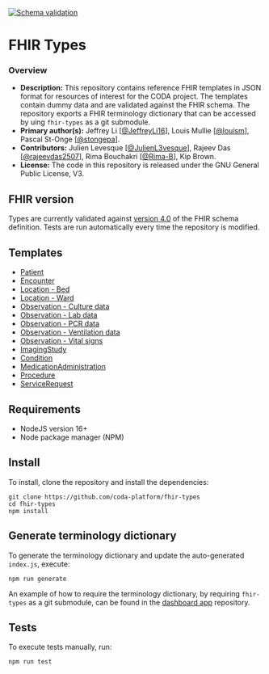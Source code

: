 [![Schema validation](https://github.com/coda-platform/fhir-types/actions/workflows/publish.yml/badge.svg)](https://github.com/coda-platform/fhir-types/actions/workflows/publish.yml)
<br />

# FHIR Types

### Overview

- **Description:** This repository contains reference FHIR templates in JSON format for resources of interest for the CODA project. The templates contain dummy data and are validated against the FHIR schema. The repository exports a FHIR terminology dictionary that can be accessed by uing `fhir-types` as a git submodule.
- **Primary author(s):** Jeffrey Li [[@JeffreyLi16](https://github.com/JeffreyLi16)], Louis Mullie [[@louism](https://github.com/louismullie)], Pascal St-Onge [[@stongepa](https://github.com/stongepa)].
- **Contributors:** Julien Levesque [[@JulienL3vesque](https://github.com/JulienL3vesque)], Rajeev Das [[@rajeevdas2507](https://github.com/rajeevdas2507)], Rima Bouchakri [[@Rima-B](https://github.com/Rima-B)], Kip Brown.
- **License:** The code in this repository is released under the GNU General Public License, V3.

## FHIR version

Types are currently validated against [version 4.0](http://hl7.org/fhir/R4/fhir.schema.json.zip) of the FHIR schema definition. Tests are run automatically every time the repository is modified.

## Templates

- [Patient](https://github.com/coda-platform/fhir-types/blob/main/lib/templates/Patient.js)
- [Encounter](https://github.com/coda-platform/fhir-types/blob/main/lib/templates/Encounter.js)
- [Location - Bed](https://github.com/coda-platform/fhir-types/blob/main/lib/templates/Location-bed.js)
- [Location - Ward](https://github.com/coda-platform/fhir-types/blob/main/lib/templates/Location-ward.js)
- [Observation - Culture data](https://github.com/coda-platform/fhir-types/blob/main/lib/templates/Observation-Culture.js)
- [Observation - Lab data](https://github.com/coda-platform/fhir-types/blob/main/lib/templates/Observation-Labs.js)
- [Observation - PCR data](https://github.com/coda-platform/fhir-types/blob/main/lib/templates/Observation-PCR.js)
- [Observation - Ventilation data](https://github.com/coda-platform/fhir-types/blob/main/lib/templates/Observation-Vent.js)
- [Observation - Vital signs](https://github.com/coda-platform/fhir-types/blob/main/lib/templates/Observation-VitalSigns.js)
- [ImagingStudy](https://github.com/coda-platform/fhir-types/blob/main/lib/templates/ImagingStudy.js)
- [Condition](https://github.com/coda-platform/fhir-types/blob/main/lib/templates/Condition.js)
- [MedicationAdministration](https://github.com/coda-platform/fhir-types/blob/main/lib/templates/MedicationAdministration.js)
- [Procedure](https://github.com/coda-platform/fhir-types/blob/main/lib/templates/Procedure.js)
- [ServiceRequest](https://github.com/coda-platform/fhir-types/blob/main/lib/templates/ServiceRequest.js)

## Requirements

- NodeJS version 16+
- Node package manager (NPM)

## Install

To install, clone the repository and install the dependencies:

```
git clone https://github.com/coda-platform/fhir-types
cd fhir-types
npm install
```

## Generate terminology dictionary

To generate the terminology dictionary and update the auto-generated `index.js`, execute:

```
npm run generate
```

An example of how to require the terminology dictionary, by requiring `fhir-types` as a git submodule, can be found in the [dashboard app](https://github.com/coda-platform/dashboard-app) repository.

## Tests

To execute tests manually, run:

```
npm run test
```
